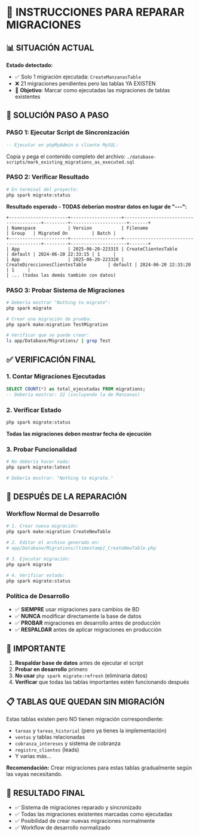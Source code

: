 # 🔧 INSTRUCCIONES PARA REPARAR MIGRACIONES

## 📊 SITUACIÓN ACTUAL

**Estado detectado:**
- ✅ Solo 1 migración ejecutada: `CreateManzanasTable`
- ❌ 21 migraciones pendientes pero las tablas YA EXISTEN
- 🎯 **Objetivo**: Marcar como ejecutadas las migraciones de tablas existentes

## 🚀 SOLUCIÓN PASO A PASO

### PASO 1: Ejecutar Script de Sincronización

```sql
-- Ejecutar en phpMyAdmin o cliente MySQL:
```

Copia y pega el contenido completo del archivo:
`./database-scripts/mark_existing_migrations_as_executed.sql`

### PASO 2: Verificar Resultado

```bash
# En terminal del proyecto:
php spark migrate:status
```

**Resultado esperado - TODAS deberían mostrar datos en lugar de "---":**

```
+----------------------+-------------------+---------------------------------------+---------+---------------------+-------+
| Namespace            | Version           | Filename                              | Group   | Migrated On         | Batch |
+----------------------+-------------------+---------------------------------------+---------+---------------------+-------+
| App                  | 2025-06-20-223315 | CreateClientesTable                   | default | 2024-06-20 22:33:15 | 1     |
| App                  | 2025-06-20-223320 | CreateDireccionesClientesTable        | default | 2024-06-20 22:33:20 | 1     |
| ... (todas las demás también con datos)
```

### PASO 3: Probar Sistema de Migraciones

```bash
# Debería mostrar "Nothing to migrate":
php spark migrate

# Crear una migración de prueba:
php spark make:migration TestMigration

# Verificar que se puede crear:
ls app/Database/Migrations/ | grep Test
```

## ✅ VERIFICACIÓN FINAL

### 1. Contar Migraciones Ejecutadas
```sql
SELECT COUNT(*) as total_ejecutadas FROM migrations;
-- Debería mostrar: 22 (incluyendo la de Manzanas)
```

### 2. Verificar Estado
```bash
php spark migrate:status
```
**Todas las migraciones deben mostrar fecha de ejecución**

### 3. Probar Funcionalidad
```bash
# No debería hacer nada:
php spark migrate:latest

# Debería mostrar: "Nothing to migrate."
```

## 🎯 DESPUÉS DE LA REPARACIÓN

### Workflow Normal de Desarrollo

```bash
# 1. Crear nueva migración:
php spark make:migration CreateNewTable

# 2. Editar el archivo generado en:
# app/Database/Migrations/[timestamp]_CreateNewTable.php

# 3. Ejecutar migración:
php spark migrate

# 4. Verificar estado:
php spark migrate:status
```

### Política de Desarrollo
- ✅ **SIEMPRE** usar migraciones para cambios de BD
- ✅ **NUNCA** modificar directamente la base de datos
- ✅ **PROBAR** migraciones en desarrollo antes de producción
- ✅ **RESPALDAR** antes de aplicar migraciones en producción

## 🚨 IMPORTANTE

1. **Respaldar base de datos** antes de ejecutar el script
2. **Probar en desarrollo** primero
3. **No usar** `php spark migrate:refresh` (eliminaría datos)
4. **Verificar** que todas las tablas importantes estén funcionando después

## 📋 TABLAS QUE QUEDAN SIN MIGRACIÓN

Estas tablas existen pero NO tienen migración correspondiente:
- `tareas` y `tareas_historial` (pero ya tienes la implementación)
- `ventas` y tablas relacionadas
- `cobranza_intereses` y sistema de cobranza
- `registro_clientes` (leads)
- Y varias más...

**Recomendación:** Crear migraciones para estas tablas gradualmente según las vayas necesitando.

## 🎉 RESULTADO FINAL

- ✅ Sistema de migraciones reparado y sincronizado
- ✅ Todas las migraciones existentes marcadas como ejecutadas
- ✅ Posibilidad de crear nuevas migraciones normalmente
- ✅ Workflow de desarrollo normalizado
